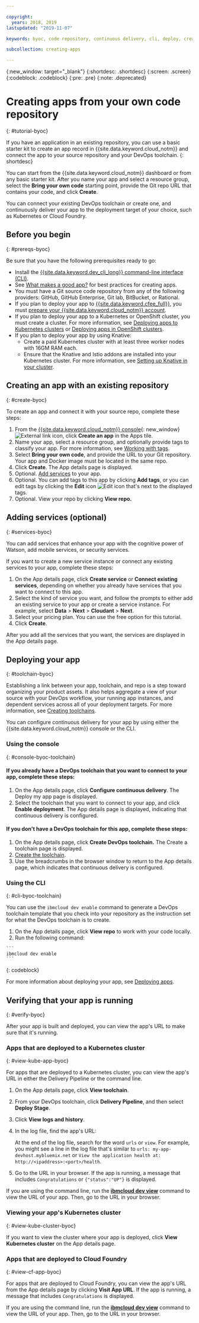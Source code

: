 ```yaml
---

copyright:
  years: 2018, 2019
lastupdated: "2019-11-07"

keywords: byoc, code repository, continuous delivery, cli, deploy, create app custom repo, custom repo, existing repo, custom code

subcollection: creating-apps

---
```


{:new_window: target="_blank"}
{:shortdesc: .shortdesc}
{:screen: .screen}
{:codeblock: .codeblock}
{:pre: .pre}
{:note: .deprecated}

# Creating apps from your own code repository
{: #tutorial-byoc}

If you have an application in an existing repository, you can use a basic starter kit to create an app record in {{site.data.keyword.cloud_notm}} and connect the app to your source repository and your DevOps toolchain.
{: shortdesc}

You can start from the {{site.data.keyword.cloud_notm}} dashboard or from any basic starter kit. After you name your app and select a resource group, select the **Bring your own code** starting point, provide the Git repo URL that contains your code, and click **Create**.

You can connect your existing DevOps toolchain or create one, and continuously deliver your app to the deployment target of your choice, such as Kubernetes or Cloud Foundry.

## Before you begin
{: #prereqs-byoc}

Be sure that you have the following prerequisites ready to go:

 * Install the [{{site.data.keyword.dev_cli_long}} command-line interface (CLI)](/docs/cli?topic=cloud-cli-getting-started).
 * See [What makes a good app?](/docs/apps?topic=creating-apps-best-practice) for best practices for creating apps.
 * You must have a Git source code repository from any of the following providers: GitHub, GitHub Enterprise, Git lab, BitBucket, or Rational.
 * If you plan to deploy your app to [{{site.data.keyword.cfee_full}}](/docs/cloud-foundry?topic=cloud-foundry-what-is-cloud-foundry), you must [prepare your {{site.data.keyword.cloud_notm}} account](/docs/cloud-foundry?topic=cloud-foundry-permissions).
* If you plan to deploy your app to a Kubernetes or OpenShift cluster, you must create a cluster. For more information, see [Deploying apps to Kubernetes clusters](/docs/containers?topic=containers-app) or [Deploying apps in OpenShift clusters](/docs/openshift?topic=openshift-openshift_apps).
* If you plan to deploy your app by using Knative:
  * Create a paid Kubernetes cluster with at least three worker nodes with 16GM RAM each.
  * Ensure that the Knative and Istio addons are installed into your Kubernetes cluster. For more information, see [Setting up Knative in your cluster](/docs/containers?topic=containers-serverless-apps-knative#knative-setup).

## Creating an app with an existing repository
{: #create-byoc}

To create an app and connect it with your source repo, complete these steps:

1. From the [{{site.data.keyword.cloud_notm}} console](https://{DomainName}){: new_window} ![External link icon](../../icons/launch-glyph.svg "External link icon"), click **Create an app** in the Apps tile.
2. Name your app, select a resource group, and optionally provide tags to classify your app. For more information, see [Working with tags](/docs/resources?topic=resources-tag).
3. Select **Bring your own code**, and provide the URL to your Git repository. Your app and Docker image must be located in the same repo.
4. Click **Create**. The App details page is displayed.
5. Optional. [Add services](/docs/apps?topic=creating-apps-add-resource) to your app.
6. Optional. You can add tags to this app by clicking **Add tags**, or you can edit tags by clicking the **Edit** icon ![Edit icon](../../icons/edit-tagging.svg) that's next to the displayed tags.
7. Optional. View your repo by clicking **View repo.**

## Adding services (optional)
{: #services-byoc}

You can add services that enhance your app with the cognitive power of Watson, add mobile services, or security services.

If you want to create a new service instance or connect any existing services to your app, complete these steps:

1. On the App details page, click **Create service** or **Connect existing services**, depending on whether you already have services that you want to connect to this app.
2. Select the kind of service you want, and follow the prompts to either add an existing service to your app or create a service instance. For example, select **Data** > **Next** > **Cloudant** > **Next**.
3. Select your pricing plan. You can use the free option for this tutorial.
4. Click **Create**.

After you add all the services that you want, the services are displayed in the App details page.

## Deploying your app
{: #toolchain-byoc}

Establishing a link between your app, toolchain, and repo is a step toward organizing your product assets. It also helps aggregate a view of your source with your DevOps workflow, your running app instances, and dependent services across all of your deployment targets. For more information, see [Creating toolchains](/docs/services/ContinuousDelivery?topic=ContinuousDelivery-toolchains_getting_started).

You can configure continuous delivery for your app by using either the {{site.data.keyword.cloud_notm}} console or the CLI.

### Using the console
{: #console-byoc-toolchain}

#### If you already have a DevOps toolchain that you want to connect to your app, complete these steps:

1. On the App details page, click **Configure continuous delivery**. The Deploy my app page is displayed.
2. Select the toolchain that you want to connect to your app, and click **Enable deployment**. The App details page is displayed, indicating that continuous delivery is configured.

#### If you don't have a DevOps toolchain for this app, complete these steps:

1. On the App details page, click **Create DevOps toolchain.** The Create a toolchain page is displayed.
2. [Create the toolchain](/docs/services/ContinuousDelivery?topic=ContinuousDelivery-toolchains_getting_started).
3. Use the breadcrumbs in the browser window to return to the App details page, which indicates that continuous delivery is configured.

### Using the CLI
{: #cli-byoc-toolchain}

You can use the `ibmcloud dev enable` command to generate a DevOps toolchain template that you check into your repository as the instruction set for what the DevOps toolchain is to create. 

  1. On the App details page, click **View repo** to work with your code locally.
  2. Run the following command:
    
    ```
    ibmcloud dev enable
    ```
   {: codeblock}

For more information about deploying your app, see [Deploying apps](/docs/apps?topic=creating-apps-deploying-apps).

## Verifying that your app is running
{: #verify-byoc}

After your app is built and deployed, you can view the app's URL to make sure that it's running.

### Apps that are deployed to a Kubernetes cluster
{: #view-kube-app-byoc}

For apps that are deployed to a Kubernetes cluster, you can view the app's URL in either the Delivery Pipeline or the command line.

1. On the App details page, click **View toolchain**.
1. From your DevOps toolchain, click **Delivery Pipeline**, and then select **Deploy Stage**.
2. Click **View logs and history**.
3. In the log file, find the app's URL:

    At the end of the log file, search for the word `urls` or `view`. For example, you might see a line in the log file that's similar to `urls: my-app-devhost.mybluemix.net` or `View the application health at: http://<ipaddress>:<port>/health`.

4. Go to the URL in your browser. If the app is running, a message that includes `Congratulations` or `{"status":"UP"}` is displayed.

If you are using the command line, run the [**ibmcloud dev view**](/docs/cli/idt?topic=cloud-cli-idt-cli#view) command to view the URL of your app. Then, go to the URL in your browser.

### Viewing your app's Kubernetes cluster
{: #view-kube-cluster-byoc}

If you want to view the cluster where your app is deployed, click **View Kubernetes cluster** on the App details page.

### Apps that are deployed to Cloud Foundry
{: #view-cf-app-byoc}

For apps that are deployed to Cloud Foundry, you can view the app's URL from the App details page by clicking **Visit App URL**. If the app is running, a message that includes `Congratulations` is displayed.

If you are using the command line, run the [**ibmcloud dev view**](/docs/cli/idt?topic=cloud-cli-idt-cli#view) command to view the URL of your app. Then, go to the URL in your browser.
